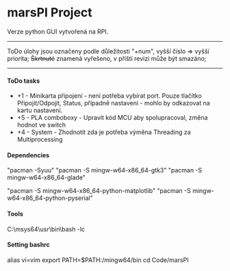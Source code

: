 # marsPI Project
Verze python GUI vytvořená na RPI.
***
ToDo úlohy jsou označeny podle důležitosti "+num", vyšší číslo => vyšší priorita;
~~Škrtnuté~~ znamená vyřešeno, v příští revizi může být smazáno;
***
#### ToDo tasks
* +1 - Minikarta připojení - není potřeba vybírat port. Pouze tlačítko Připojit/Odpojit, Status, případně nastavení - mohlo by odkazovat na kartu nastavení.
* +5 - PLA comboboxy - Upravit kód MCU aby spolupracoval, změna hodnot ve switch
* +4 - System - Zhodnotit zda je potřeba výměna Threading za Multiprocessing

#### Dependencies 
"pacman -Syuu"
"pacman -S mingw-w64-x86_64-gtk3"
"pacman -S mingw-w64-x86_64-glade"

"pacman -S mingw-w64-x86_64-python-matplotlib"
"pacman -S mingw-w64-x86_64-python-pyserial"

#### Tools
C:\msys64\usr\bin\bash 	-lc

#### Setting bashrc
alias vi=vim
export PATH=$PATH:/mingw64/bin
cd Code/marsPI